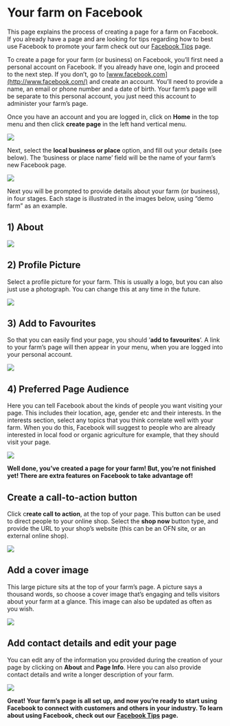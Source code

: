 # Your farm on Facebook

This page explains the process of creating a page for a farm on Facebook. If you already have a page and are looking for tips regarding how to best use Facebook to promote your farm check out our [Facebook Tips](facebook-tips.md) page.

To create a page for your farm \(or business\) on Facebook, you’ll first need a personal account on Facebook. If you already have one, login and proceed to the next step. If you don’t, go to [www.facebook.com](http://www.facebook.com/) and create an account. You’ll need to provide a name, an email or phone number and a date of birth. Your farm’s page will be separate to this personal account, you just need this account to administer your farm’s page.

Once you have an account and you are logged in, click on **Home** in the top menu and then click **create page** in the left hand vertical menu.

![](https://openfoodnetwork.org/wp-content/uploads/2015/09/create-page.png)

Next, select the **local business or place** option, and fill out your details \(see below\). The ‘business or place name’ field will be the name of your farm’s new Facebook page.

![](https://openfoodnetwork.org/wp-content/uploads/2015/09/Local-business-or-placeee.png)

Next you will be prompted to provide details about your farm \(or business\), in four stages. Each stage is illustrated in the images below, using “demo farm” as an example.

## 1\) About

![](https://openfoodnetwork.org/wp-content/uploads/2015/09/1-About.png)

## 2\) Profile Picture

Select a profile picture for your farm. This is usually a logo, but you can also just use a photograph. You can change this at any time in the future.

![](https://openfoodnetwork.org/wp-content/uploads/2015/09/2-Profile-Picture.png)

## 3\) Add to Favourites

So that you can easily find your page, you should ‘**add to favourites**‘. A link to your farm’s page will then appear in your menu, when you are logged into your personal account.

![](https://openfoodnetwork.org/wp-content/uploads/2015/09/Add-to-favourites.png)

## 4\) Preferred Page Audience

Here you can tell Facebook about the kinds of people you want visiting your page. This includes their location, age, gender etc and their interests. In the interests section, select any topics that you think correlate well with your farm. When you do this, Facebook will suggest to people who are already interested in local food or organic agriculture for example, that they should visit your page.

![](https://openfoodnetwork.org/wp-content/uploads/2015/09/4-Prefered-Page-Audiance.png)

**Well done, you’ve created a page for your farm! But, you’re not finished yet! There are extra features on Facebook to take advantage of!**

## Create a call-to-action button

Click c**reate call to action**, at the top of your page. This button can be used to direct people to your online shop. Select the **shop now** button type, and provide the URL to your shop’s website \(this can be an OFN site, or an external online shop\).

![](https://openfoodnetwork.org/wp-content/uploads/2015/09/Create-a-call-to-action-button.png)

## **Add a cover image**

This large picture sits at the top of your farm’s page. A picture says a thousand words, so choose a cover image that’s engaging and tells visitors about your farm at a glance. This image can also be updated as often as you wish.

![](https://openfoodnetwork.org/wp-content/uploads/2015/09/Add-a-cover.png)

## Add contact details and edit your page

You can edit any of the information you provided during the creation of your page by clicking on **About** and **Page Info**. Here you can also provide contact details and write a longer description of your farm.

![](https://openfoodnetwork.org/wp-content/uploads/2015/09/Edit-and-contact-details.png)

**Great! Your farm’s page is all set up, and now you’re ready to start using Facebook to connect with customers and others in your industry. To learn about using Facebook, check out our** [**Facebook Tips**](facebook-tips.md) **page.**

